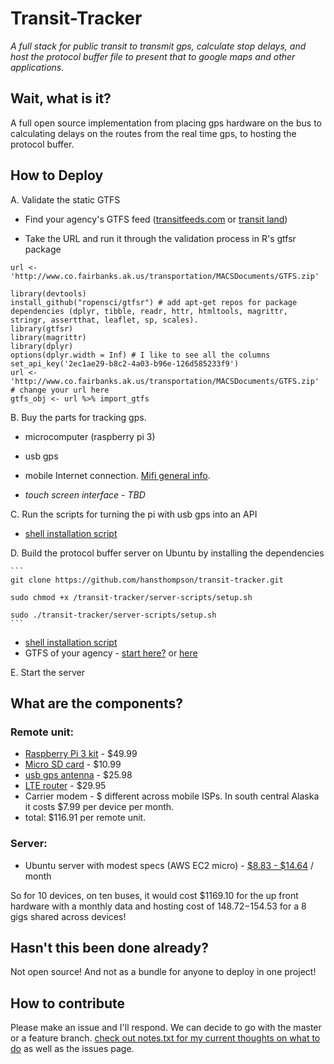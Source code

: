 

Transit-Tracker
===================

*A full stack for public transit to transmit gps, calculate stop delays, and host the protocol buffer file to present that to google maps and other applications.*

Wait, what is it?
-------------

A full open source implementation from placing gps hardware on the bus to calculating delays on the routes from the real time gps, to hosting the protocol buffer. 

How to Deploy
-------------
A. Validate the static GTFS 

* Find your agency's GTFS feed ([transitfeeds.com](http://transitfeeds.com/) or [transit land](https://transit.land/feed-registry/))
    
* Take the URL and run it through the validation process in R's gtfsr package
    
```
url <- 'http://www.co.fairbanks.ak.us/transportation/MACSDocuments/GTFS.zip'

library(devtools)
install_github("ropensci/gtfsr") # add apt-get repos for package dependencies (dplyr, tibble, readr, httr, htmltools, magrittr, stringr, assertthat, leaflet, sp, scales). 
library(gtfsr)
library(magrittr)
library(dplyr)
options(dplyr.width = Inf) # I like to see all the columns
set_api_key('2ec1ae29-b8c2-4a03-b96e-126d585233f9')
url <- 'http://www.co.fairbanks.ak.us/transportation/MACSDocuments/GTFS.zip' # change your url here
gtfs_obj <- url %>% import_gtfs
```
B. Buy the parts for tracking gps. 
* microcomputer (raspberry pi 3) 
	
* usb gps
	
* mobile Internet connection. [Mifi general info](https://en.wikipedia.org/wiki/MiFi).
	
* *touch screen interface - TBD*
	
C. Run the scripts for turning the pi with usb gps into an API
   * [shell installation script](pi-scripts/setup.sh)
   
D. Build the protocol buffer server on Ubuntu by installing the dependencies
	
	```
  	git clone https://github.com/hansthompson/transit-tracker.git
	
	sudo chmod +x /transit-tracker/server-scripts/setup.sh
	
	sudo ./transit-tracker/server-scripts/setup.sh
	```
   * [shell installation script](server-scripts/setup.sh)
   * GTFS of your agency - [start here?](https://transit.land/feed-registry/) or [here](http://transitfeeds.com/) 
   
   
E. Start the server

What are the components?
-------------

### Remote unit:
* [Raspberry Pi 3 kit](https://www.amazon.com/CanaKit-Raspberry-Clear-Power-Supply/dp/B01C6EQNNK/ref=sr_1_3?s=pc&ie=UTF8&qid=1488783930&sr=1-3&keywords=raspberry+pi+3) - $49.99
* [Micro SD card](https://www.amazon.com/Samsung-Select-Memory-MB-ME32DA-AM/dp/B01DOB6Y5Q/ref=sr_1_1?s=pc&ie=UTF8&qid=1488783959&sr=1-1&keywords=micro+sd) - $10.99
* [usb gps antenna](https://www.amazon.com/Generic-Receiver-G-mouse-Antenna-Navigation/dp/B017BJ3KTU/ref=sr_1_1?s=pc&ie=UTF8&qid=1488784023&sr=8-1&keywords=Generic+USB+GPS+Receiver+G-mouse+GPS+Mouse+Within+GPS+Module+Antenna+for+Car+Laptop+PC+Navigation+Support+Google) - $25.98
* [LTE router](https://www.amazon.com/dp/B00634PLTW/ref=psdc_300189_t1_B01FVJIWCW) - $29.95
* Carrier modem - $ different across mobile ISPs.   In south central Alaska it costs $7.99 per device per month.
* total: $116.91 per remote unit.

### Server:
* Ubuntu server with modest specs (AWS EC2 micro) - [$8.83 - $14.64](https://www.google.com/search?q=aws+micro+cost+month&oq=aws+micro&aqs=chrome.0.69i59l2j69i57.3119j0j1&sourceid=chrome&ie=UTF-8) / month

So for 10 devices, on ten buses, it would cost $1169.10 for the up front hardware with a monthly data and hosting cost of $148.72-$154.53 for a 8 gigs shared across devices! 

Hasn't this been done already? 
-------------

Not open source! And not as a bundle for anyone to deploy in one project!


How to contribute
-------------

Please make an issue and I'll respond.  We can decide to go with the master or a feature branch. [check out notes.txt for my current thoughts on what to do](notes.txt) as well as the issues page. 

